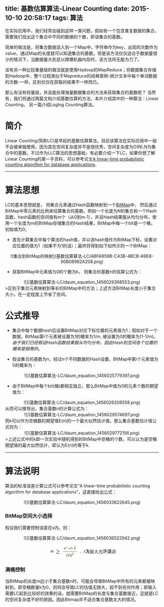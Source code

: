 title: 基数估算算法-Linear Counting
date: 2015-10-10 20:58:17
tags: 算法
---
在实际应用中，我们经常会碰到这样一类问题，假如有一个包含重复数据的集合，需要我们找出这个集合中不同的数据的个数，即该集合的基数。

简单的做法是，将集合数据读入到一个Map中，字符串作为key，出现的次数作为value，通过Map的长度就可以知道集合的基数，但是该方法仅仅适合于数据量很少的情况下，当数据量大到足以撑爆机器内存时，该方法将无能为力了。

该有另一种比较重量级的做法就是使用Hadoop的MapReduce；将数据集合存储到Hadoop中，整个过程类似于Mapreduce的经典案例-统计文本中每个单词数据的次数-一样，区别仅仅在获取的结果不一样而已。

那么有没有轻量级，并且能处理海量数据集合的方法来获取集合的基数呢？ 当然有，我们将通过两篇文档介绍基数估算的方法，本片介绍其中的一种算法：Linear Counting， 另一篇介绍Loglog Counting算法。

# 简介
Linear Counting(简称LC)是早起的基数估算算法，目前该算法在实际应用中一般不会被单独使用，因为其在空间复杂度并不是很优秀，空间复杂度为O(N),N为集合中的基数。不过作为LLC算法的思想基础，有必要介绍一下LC，如果你想了解Linear Counting的第一手资料，可以参考论文[A linear-time probabilistic counting algorithm for database applications](http://dl.acm.org/citation.cfm?id=78925).

----
# 算法思想

LC的基本思想就是， 将集合元素通过Hash函数映射到一个[BitMap](http://www.infoq.com/cn/articles/the-secret-of-bitmap)中， 然后通过BitMap中零元素的比例来估算集合的基数。例如一个长度为N的集合和一个Hash函数，hash函数的空间值有m个（从0到m-1），并且Hash结果服从均匀分布，使用一个长度为m的BitMap存储集合的Hash结果，BitMap中每一个bit是一个桶，初始值为0。

- 首先计算集合中每个算法的hash值，并以该hash值作为BitMap下标，设置对应位置的值为1（如果不为1的话）；最终将得到如下如所示的一个BitMap：
 <div align = "center">![集合到BitMap的映射](基数估算算法-LC/ABFA959B-C43B-4BCB-A9E8-90B08982A208.png)</div>

- 获取BitMap中元素值为0的个数为k， 则集合的基数n的估算公式为：
 <div align = "center">![](基数估算算法-LC/daum_equation_1456029368553.png)</div>
 >区别于集合元素映射到等长的BitMap中的方法；上述方法BitMap长度小于集合大小，在一定程度上节省了空间。

# 公式推导

- 集合中每个数据hash后设置BitMap对应下标位置的元素值为1；假如对于一个数据，BitMap第i个元素被设置为1的概率为1/m, 被设置为0的概率为(1-1/m)。*由于我们已经假设Hash函数结果服从均匀分布，因此Hash到空间各个位置的概率是相等的*。

- 假设集合的基数为n，经过n个不同数据的Hash设置，BitMap中第i个元素值为0的概率为：
 <div align = "center">![](基数估算算法-LC/daum_equation_1456025779397.png)</div>
 
- 由于BitMap中每个bit(桶)都相互独立，那么BitMap中值为0的元素个数的期望值为：
 <div align = "center">![](基数估算算法-LC/daum_equation_1456026208558.png)</div>
 从而可以推导出，集合基数n的计算公式为：
 <div align = "center">![](基数估算算法-LC/daum_equation_1456029574697.png)</div>
 而k可以作为空桶数的期望值E(n)的一个最大似然估计值，那么集合基数估计值公式则为：
 <div align = "center">![](基数估算算法-LC/daum_equation_1456029772156.png)</div>
 >上述公式中的k即一次实验中随机得到的BitMap中空桶的个数，可以认为是空桶期望值的最大似然估计，即认为E(n)约等于k.

----
# 算法说明
算法的标准误差计算公式可以参考论文“A linear-time probabilistic counting algorithm for database applications”，这直接给出公式：
 <div align = "center">![](基数估算算法-LC/daum_equation_1456033622645.png)</div>

### BitMap空间大小选择
假设我们需要控制误差在s内，则：
  <div align = "center">![](基数估算算法-LC/daum_equation_1456036522942.png)
  
  ![](基数估算算法-LC/daum_equation_1456036661011.png)</div>
 
### 满桶控制
  当BitMap的长度m远小于集合基数n时，可能会导致BitMap中所有的元素都被映射到，即空桶数量k为0，则将会导致LC的估值无限大，起不到任何作用；即输入需要LC起到比较好的效果的话，就需要BitMap的长度与集合基数接近，这就是LC的空间复杂度不好的原因。因此Bitmap并不适合集合基数太大的情况。
